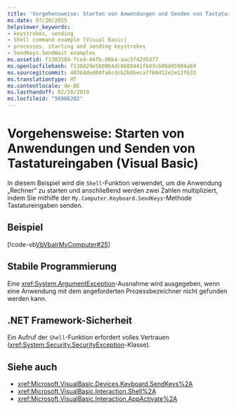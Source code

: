 ```yaml
---
title: 'Vorgehensweise: Starten von Anwendungen und Senden von Tastatureingaben (Visual Basic)'
ms.date: 07/20/2015
helpviewer_keywords:
- keystrokes, sending
- Shell command example [Visual Basic]
- processes, starting and sending keystrokes
- SendKeys.SendWait examples
ms.assetid: f1303184-fce4-44fb-88b4-aac5f42d5d77
ms.openlocfilehash: f130429e5b0964dc8680441fb83cb06d45904a69
ms.sourcegitcommit: 40364ded04fa6cdcb2b6beca7f68412e2e12f633
ms.translationtype: HT
ms.contentlocale: de-DE
ms.lasthandoff: 02/28/2019
ms.locfileid: "56966202"
---
```

# <a name="how-to-start-an-application-and-send-it-keystrokes-visual-basic"></a>Vorgehensweise: Starten von Anwendungen und Senden von Tastatureingaben (Visual Basic)
In diesem Beispiel wird die `Shell`-Funktion verwendet, um die Anwendung „Rechner“ zu starten und anschließend werden zwei Zahlen multipliziert, indem Sie mithilfe der `My.Computer.Keyboard.SendKeys`-Methode Tastatureingaben senden.  
  
## <a name="example"></a>Beispiel  
 [!code-vb[VbVbalrMyComputer#25](~/samples/snippets/visualbasic/VS_Snippets_VBCSharp/VbVbalrMyComputer/VB/Class2.vb#25)]  
  
## <a name="robust-programming"></a>Stabile Programmierung  
 Eine <xref:System.ArgumentException>-Ausnahme wird ausgegeben, wenn eine Anwendung mit dem angeforderten Prozessbezeichner nicht gefunden werden kann.  
  
## <a name="net-framework-security"></a>.NET Framework-Sicherheit  
 Ein Aufruf der `Shell`-Funktion erfordert volles Vertrauen (<xref:System.Security.SecurityException>-Klasse).  
  
## <a name="see-also"></a>Siehe auch
- <xref:Microsoft.VisualBasic.Devices.Keyboard.SendKeys%2A>
- <xref:Microsoft.VisualBasic.Interaction.Shell%2A>
- <xref:Microsoft.VisualBasic.Interaction.AppActivate%2A>
